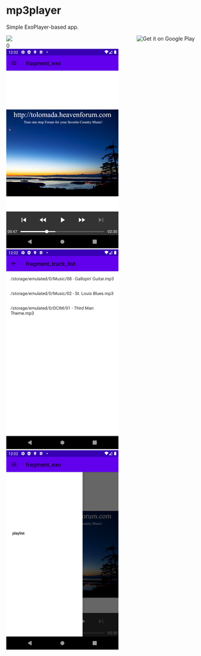 # mp3player

Simple ExoPlayer-based app.

<div width="100%">
    <a href='http://jenkins.pratclot.com/job/pratclot/job/mp3player/job/master/'><img src='http://jenkins.pratclot.com/buildStatus/icon?job=pratclot%2Fmp3player%2Fmaster'></a>
    <a href='https://play.google.com/store/apps/details?id=com.pratclot.mp3player&pcampaignid=pcampaignidMKT-Other-global-all-co-prtnr-py-PartBadge-Mar2515-1'><img alt='Get it on Google Play' src='https://play.google.com/intl/en_us/badges/static/images/badges/en_badge_web_generic.png' height="50" align="right"/></a>
</div>0

<div float="left">
    <img src="assets/Screenshot_1591045790.png" width="300" />
    <img src="assets/Screenshot_1591045798.png" width="300" />
    <img src="assets/Screenshot_1591045810.png" width="300" />
</div>